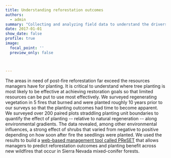 ```yaml
---
title: Understanding reforestation outcomes
authors:
  - admin
summary: "Collecting and analyzing field data to understand the drivers of post-fire reforestation outcomes"
date: 2017-01-01
show_date: false
profile: true
image:
  focal_point: ''
  preview_only: false



---
```


The areas in need of post-fire reforestation far exceed the resources managers have for planting. It is critical to understand where tree planting is most likely to be effective at achieving restoration goals so that limited resources can be put to use most effectively. We surveyed regenerating vegetation in 5 fires that burned and were planted roughly 10 years prior to our surveys so that the planting outcomes had time to become apparent. We surveyed over 200 paired plots straddling planting unit boundaries to quantify the effect of planting -- relative to natural regeneration -- along environmental gradients. The data revealed, among other environmental influences, a strong effect of shrubs that varied from negative to positive depending on how soon after fire the seedlings were planted. We used the results to build a [web-based management tool called PReSET](https://reforestation.shinyapps.io/preset) that allows managers to predict reforestation outcomes and planting benefit across new wildfires that occur in Sierra Nevada mixed-conifer forests.